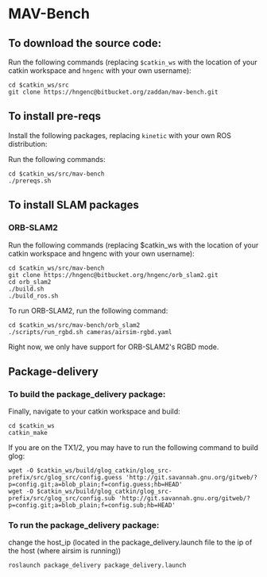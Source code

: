 # MAV-Bench

## To download the source code:

Run the following commands (replacing `$catkin_ws` with the location of your catkin workspace and `hngenc` with your own username):
```shell
cd $catkin_ws/src
git clone https://hngenc@bitbucket.org/zaddan/mav-bench.git
```

## To install pre-reqs

Install the following packages, replacing `kinetic` with your own ROS distribution:

Run the following commands:
```shell
cd $catkin_ws/src/mav-bench
./prereqs.sh
```

## To install SLAM packages

### ORB-SLAM2
Run the following commands (replacing $catkin_ws with the location of your catkin workspace and hngenc with your own username):
```shell
cd $catkin_ws/src/mav-bench
git clone https://hngenc@bitbucket.org/hngenc/orb_slam2.git
cd orb_slam2
./build.sh
./build_ros.sh
```

To run ORB-SLAM2, run the following command:
```shell
cd $catkin_ws/src/mav-bench/orb_slam2
./scripts/run_rgbd.sh cameras/airsim-rgbd.yaml
```

Right now, we only have support for ORB-SLAM2's RGBD mode.

## Package-delivery

### To build the package_delivery package:

Finally, navigate to your catkin workspace and build:
```shell
cd $catkin_ws
catkin_make
```

If you are on the TX1/2, you may have to run the following command to build glog:
```shell
wget -O $catkin_ws/build/glog_catkin/glog_src-prefix/src/glog_src/config.guess 'http://git.savannah.gnu.org/gitweb/?p=config.git;a=blob_plain;f=config.guess;hb=HEAD'
wget -O $catkin_ws/build/glog_catkin/glog_src-prefix/src/glog_src/config.sub 'http://git.savannah.gnu.org/gitweb/?p=config.git;a=blob_plain;f=config.sub;hb=HEAD'
```

### To run the package_delivery package:
change the host_ip (located in the package_delivery.launch file to the ip of the host (where airsim is running))
```shell
roslaunch package_delivery package_delivery.launch
```

